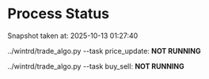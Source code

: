 # Process Status

Snapshot taken at: 2025-10-13 01:27:40

../wintrd/trade_algo.py --task price_update: **NOT RUNNING**

../wintrd/trade_algo.py --task buy_sell: **NOT RUNNING**

